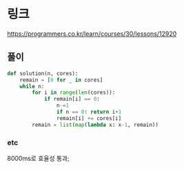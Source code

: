 # 링크
https://programmers.co.kr/learn/courses/30/lessons/12920

## 풀이
```python
def solution(n, cores):
    remain = [0 for _ in cores]
    while n:
        for i in range(len(cores)):
            if remain[i] == 0:
                n-=1
                if n == 0: return i+1
                remain[i] += cores[i]
        remain = list(map(lambda x: x-1, remain))
```

### etc
8000ms로 효율성 통과;
